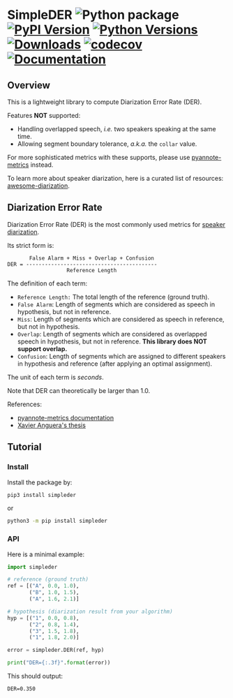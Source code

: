 # SimpleDER ![Python package](https://github.com/wq2012/SimpleDER/workflows/Python%20package/badge.svg) [![PyPI Version](https://img.shields.io/pypi/v/simpleder.svg)](https://pypi.python.org/pypi/simpleder) [![Python Versions](https://img.shields.io/pypi/pyversions/simpleder.svg)](https://pypi.org/project/simpleder) [![Downloads](https://static.pepy.tech/badge/simpleder)](https://pepy.tech/project/simpleder) [![codecov](https://codecov.io/gh/wq2012/SimpleDER/branch/master/graph/badge.svg)](https://codecov.io/gh/wq2012/SimpleDER) [![Documentation](https://img.shields.io/badge/api-documentation-blue.svg)](https://wq2012.github.io/SimpleDER)

## Overview

This is a lightweight library to compute Diarization Error Rate (DER).

Features **NOT** supported:

* Handling overlapped speech, *i.e.* two speakers speaking at the same time.
* Allowing segment boundary tolerance, *a.k.a.* the `collar` value.

For more sophisticated metrics with these supports, please use
[pyannote-metrics](https://github.com/pyannote/pyannote-metrics) instead.

To learn more about speaker diarization, here is a curated list of resources:
[awesome-diarization](https://github.com/wq2012/awesome-diarization).

## Diarization Error Rate

Diarization Error Rate (DER) is the most commonly used metrics for
[speaker diarization](https://en.wikipedia.org/wiki/Speaker_diarisation).

Its strict form is:

```
       False Alarm + Miss + Overlap + Confusion
DER = ------------------------------------------
                   Reference Length
```

The definition of each term:

* `Reference Length:` The total length of the reference (ground truth).
* `False Alarm`: Length of segments which are considered as speech in
  hypothesis, but not in reference.
* `Miss`: Length of segments which are considered as speech in
  reference, but not in hypothesis.
* `Overlap`: Length of segments which are considered as overlapped speech
  in hypothesis, but not in reference.
  **This library does NOT support overlap.**
* `Confusion`: Length of segments which are assigned to different speakers
  in hypothesis and reference (after applying an optimal assignment).

The unit of each term is *seconds*.

Note that DER can theoretically be larger than 1.0.

References:

* [pyannote-metrics documentation](https://pyannote.github.io/pyannote-metrics/reference.html)
* [Xavier Anguera's thesis](http://www.xavieranguera.com/phdthesis/node108.html)

## Tutorial

### Install

Install the package by:

```bash
pip3 install simpleder
```

or

```bash
python3 -m pip install simpleder
```

### API

Here is a minimal example:

```python
import simpleder

# reference (ground truth)
ref = [("A", 0.0, 1.0),
       ("B", 1.0, 1.5),
       ("A", 1.6, 2.1)]

# hypothesis (diarization result from your algorithm)
hyp = [("1", 0.0, 0.8),
       ("2", 0.8, 1.4),
       ("3", 1.5, 1.8),
       ("1", 1.8, 2.0)]

error = simpleder.DER(ref, hyp)

print("DER={:.3f}".format(error))
```

This should output:

```
DER=0.350
```